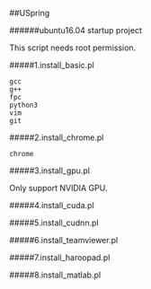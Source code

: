 ##USpring

######ubuntu16.04 startup project

This script needs root permission.

#####1.install_basic.pl

```
gcc
g++
fpc
python3
vim
git
```

#####2.install_chrome.pl

```
chrome
```

#####3.install_gpu.pl

Only support NVIDIA GPU.

#####4.install_cuda.pl

#####5.install_cudnn.pl

#####6.install_teamviewer.pl

#####7.install_haroopad.pl

#####8.install_matlab.pl